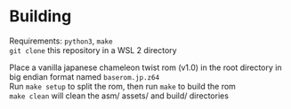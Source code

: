 # Building

Requirements: `python3`, `make`<br/>
`git clone` this repository in a WSL 2 directory<br/>

Place a vanilla japanese chameleon twist rom (v1.0) in the root directory in big endian format named `baserom.jp.z64`<br/>
Run `make setup` to split the rom, then run `make` to build the rom<br/>
`make clean` will clean the asm/ assets/ and build/ directories<br/>
